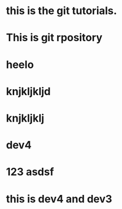 # this is the git tutorials.
# This is git rpository
# heelo 

# knjkljkljd
# knjkljklj
# dev4
# 123 asdsf
# this is dev4 and dev3